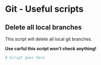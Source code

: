 [title]: <> (Git - Useful scripts)
[description]: <> (Just some useful scripts you can use to interact with the git CLI.)
[keywords]: <> (git, useful scripts, scripts, script collection)
# Git - Useful scripts
## Delete all local branches
This script will delete all local git branches.

**Use carful this script won't check anything!**
```sh
# Script goes here
```
